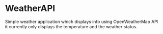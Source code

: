 # WeatherAPI
Simple weather application which displays info using OpenWeatherMap API it currently only displays the temperature and the weather status.
